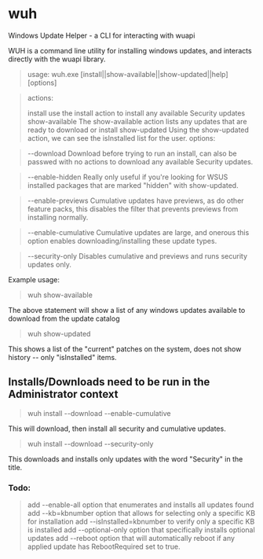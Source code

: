 # wuh
Windows Update Helper - a CLI for interacting with wuapi

WUH is a command line utility for installing windows updates, and interacts directly with the wuapi library.

> usage: wuh.exe [install\|\|show-available\|\|show-updated\|\|help] [options]

> actions:
> 
> install
use the install action to install any available Security updates
> show-available
The show-available action lists any updates that are ready to download or install
> show-updated
Using the show-updated action, we can see the isInstalled list for the user.
> options:

>--download
Download before trying to run an install, can also be passwed with no actions to download any available Security updates.

>--enable-hidden
Really only useful if you're looking for WSUS installed packages that are marked "hidden" with show-updated.

>--enable-previews
Cumulative updates have previews, as do other feature packs, this disables the filter that prevents previews from installing normally.

>--enable-cumulative
Cumulative updates are large, and onerous this option enables downloading/installing these update types.

>--security-only
Disables cumulative and previews and runs security updates only.

Example usage:

> wuh show-available 

The above statement will show a list of any windows updates available to download from the update catalog

> wuh show-updated
 
This shows a list of the "current" patches on the system, does not show history -- only "isInstalled" items.
## Installs/Downloads need to be run in the Administrator context



> wuh install --download --enable-cumulative 

This will download, then install all security and cumulative updates.

> wuh install --download --security-only

This downloads and installs only updates with the word "Security" in the title.

### Todo:
> add --enable-all option that enumerates and installs all updates found
> add --kb=kbnumber option that allows for selecting only a specific KB for installation
> add --isInstalled=kbnumber to verify only a specific KB is installed
> add --optional-only option that specifically installs optional updates
> add --reboot option that will automatically reboot if any applied update has RebootRequired set to true.


